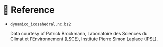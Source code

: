 # 📖 Reference

- `dynamico_icosahedral.nc.bz2`

   Data courtesy of Patrick Brockmann, Laboriatoire des Sciences du Climat et l'Environnement (LSCE), Institute Pierre Simon Laplace (IPSL).
